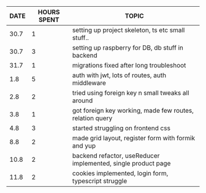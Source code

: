 | DATE | HOURS SPENT | TOPIC                                                         |
| ---- | ----------- | ------------------------------------------------------------- |
| 30.7 | 1           | setting up project skeleton, ts etc small stuff..             |
| 30.7 | 3           | setting up raspberry for DB, db stuff in backend              |
| 31.7 | 1           | migrations fixed after long troubleshoot                      |
| 1.8  | 5           | auth with jwt, lots of routes, auth middleware                |
| 2.8  | 2           | tried using foreign key n small tweaks all around             |
| 3.8  | 1           | got foreign key working, made few routes, relation query      |
| 4.8  | 3           | started struggling on frontend css                            |
| 8.8  | 2           | made grid layout, register form with formik and yup           |
| 10.8 | 2           | backend refactor, useReducer implemented, single product page |
| 11.8 | 2           | cookies implemented, login form, typescript struggle          |
